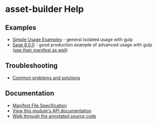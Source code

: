 # asset-builder Help

## Examples

- [Simple Usage Examples](examples.md) - general isolated usage with gulp
- [Sage 8.0.0](https://github.com/roots/roots/blob/8.0.0/gulpfile.js) - good
    production example of advanced usage with gulp ([see their manifest as
    well](https://github.com/roots/roots/blob/8.0.0/assets/manifest.json))

## Troubleshooting

- [Common problems and solutions](troubleshooting.md)

## Documentation

- [Manifest File Specification](spec.md)
- [View this module's API documentation](http://use-asset-builder.austinpray.com/api/)
- [Walk through the annotated source code](http://use-asset-builder.austinpray.com/docco/)
